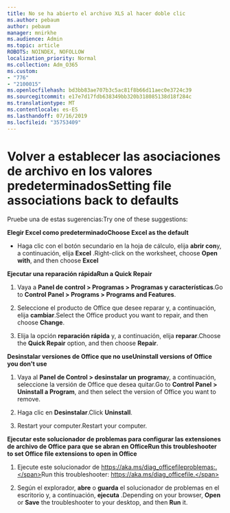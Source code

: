 ```yaml
---
title: No se ha abierto el archivo XLS al hacer doble clic
ms.author: pebaum
author: pebaum
manager: mnirkhe
ms.audience: Admin
ms.topic: article
ROBOTS: NOINDEX, NOFOLLOW
localization_priority: Normal
ms.collection: Adm_O365
ms.custom:
- "776"
- "2100015"
ms.openlocfilehash: bd3bb83ae707b3c5ac81f8b66d11aec0e3724c39
ms.sourcegitcommit: e17e7d17fdb638349bb320b318085138d18f284c
ms.translationtype: MT
ms.contentlocale: es-ES
ms.lasthandoff: 07/16/2019
ms.locfileid: "35753409"
---
```

# <a name="setting-file-associations-back-to-defaults"></a><span data-ttu-id="dd2aa-102">Volver a establecer las asociaciones de archivo en los valores predeterminados</span><span class="sxs-lookup"><span data-stu-id="dd2aa-102">Setting file associations back to defaults</span></span>

<span data-ttu-id="dd2aa-103">Pruebe una de estas sugerencias:</span><span class="sxs-lookup"><span data-stu-id="dd2aa-103">Try one of these suggestions:</span></span>

<span data-ttu-id="dd2aa-104">**Elegir Excel como predeterminado**</span><span class="sxs-lookup"><span data-stu-id="dd2aa-104">**Choose Excel as the default**</span></span>

* <span data-ttu-id="dd2aa-105">Haga clic con el botón secundario en la hoja de cálculo, elija **abrir con**y, a continuación, elija **Excel** .</span><span class="sxs-lookup"><span data-stu-id="dd2aa-105">Right-click on the worksheet, choose **Open with**, and then choose **Excel**</span></span>

<span data-ttu-id="dd2aa-106">**Ejecutar una reparación rápida**</span><span class="sxs-lookup"><span data-stu-id="dd2aa-106">**Run a Quick Repair**</span></span>

1. <span data-ttu-id="dd2aa-107">Vaya a **Panel de control > Programas > Programas y características**.</span><span class="sxs-lookup"><span data-stu-id="dd2aa-107">Go to **Control Panel > Programs > Programs and Features**.</span></span>

2. <span data-ttu-id="dd2aa-108">Seleccione el producto de Office que desee reparar y, a continuación, elija **cambiar**.</span><span class="sxs-lookup"><span data-stu-id="dd2aa-108">Select the Office product you want to repair, and then choose **Change**.</span></span>

3. <span data-ttu-id="dd2aa-109">Elija la opción **reparación rápida** y, a continuación, elija **reparar**.</span><span class="sxs-lookup"><span data-stu-id="dd2aa-109">Choose the **Quick Repair** option, and then choose **Repair**.</span></span>

<span data-ttu-id="dd2aa-110">**Desinstalar versiones de Office que no use**</span><span class="sxs-lookup"><span data-stu-id="dd2aa-110">**Uninstall versions of Office you don't use**</span></span>

1. <span data-ttu-id="dd2aa-111">Vaya al **Panel de Control > desinstalar un programa**y, a continuación, seleccione la versión de Office que desea quitar.</span><span class="sxs-lookup"><span data-stu-id="dd2aa-111">Go to **Control Panel > Uninstall a Program**, and then select the version of Office you want to remove.</span></span>

2. <span data-ttu-id="dd2aa-112">Haga clic en **Desinstalar**.</span><span class="sxs-lookup"><span data-stu-id="dd2aa-112">Click **Uninstall**.</span></span>

3. <span data-ttu-id="dd2aa-113">Restart your computer.</span><span class="sxs-lookup"><span data-stu-id="dd2aa-113">Restart your computer.</span></span>

<span data-ttu-id="dd2aa-114">**Ejecutar este solucionador de problemas para configurar las extensiones de archivo de Office para que se abran en Office**</span><span class="sxs-lookup"><span data-stu-id="dd2aa-114">**Run this troubleshooter to set Office file extensions to open in Office**</span></span>

1. <span data-ttu-id="dd2aa-115">Ejecute este solucionador de https://aka.ms/diag_officefileproblemas:.</span><span class="sxs-lookup"><span data-stu-id="dd2aa-115">Run this troubleshooter: https://aka.ms/diag_officefile.</span></span>

2. <span data-ttu-id="dd2aa-116">Según el explorador, **abre** o **guarda** el solucionador de problemas en el escritorio y, a continuación, **ejecuta** .</span><span class="sxs-lookup"><span data-stu-id="dd2aa-116">Depending on your browser, **Open** or **Save** the troubleshooter to your desktop, and then **Run** it.</span></span>
